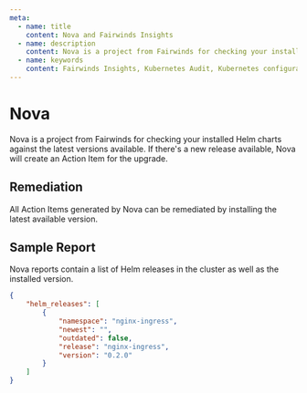 ```yaml
---
meta:
  - name: title
    content: Nova and Fairwinds Insights
  - name: description
    content: Nova is a project from Fairwinds for checking your installed Helm charts against the latest versions available.
  - name: keywords
    content: Fairwinds Insights, Kubernetes Audit, Kubernetes configuration validation, open source, Release Watcher
---
```


# Nova
Nova is a project from Fairwinds for checking your
installed Helm charts against the latest versions available.
If there's a new release available, Nova will create an
Action Item for the upgrade.

## Remediation
All Action Items generated by Nova can be remediated by installing the latest
available version.

## Sample Report
Nova reports contain a list of Helm releases in the cluster as well as the installed version.
```json
{
    "helm_releases": [
        {
            "namespace": "nginx-ingress",
            "newest": "",
            "outdated": false,
            "release": "nginx-ingress",
            "version": "0.2.0"
        }
    ]
}
```